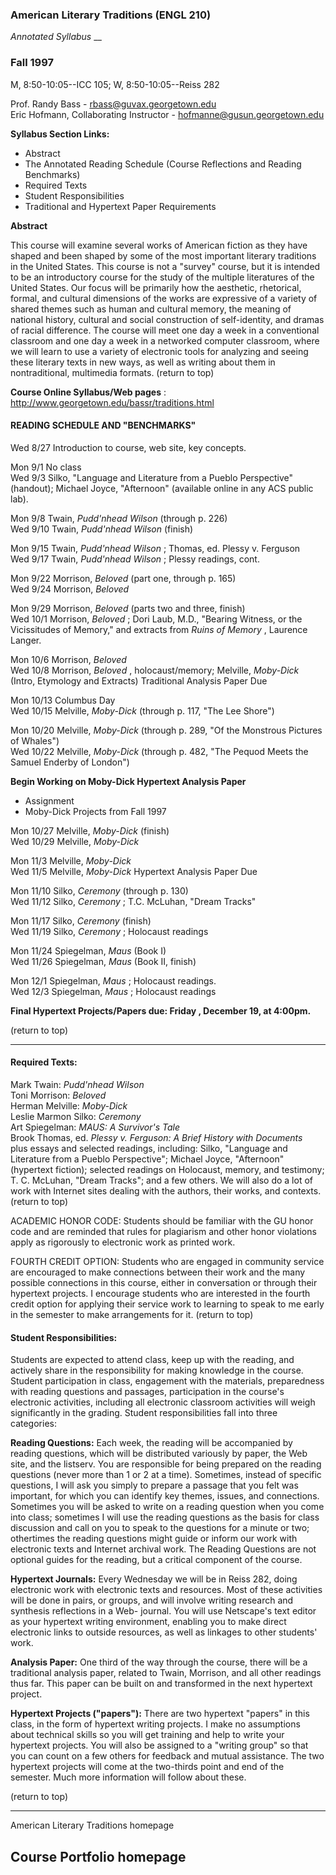 

###  American Literary Traditions (ENGL 210)

_Annotated_ _Syllabus_ __

###  Fall 1997  
M, 8:50-10:05--ICC 105; W, 8:50-10:05--Reiss 282

Prof. Randy Bass - rbass@guvax.georgetown.edu  
Eric Hofmann, Collaborating Instructor - hofmanne@gusun.georgetown.edu

**Syllabus Section Links:**

* Abstract
* The Annotated Reading Schedule (Course Reflections and Reading Benchmarks)
* Required Texts
* Student Responsibilities
* Traditional and Hypertext Paper Requirements

**Abstract**

This course will examine several works of American fiction as they have shaped
and been shaped by some of the most important literary traditions in the
United States. This course is not a "survey" course, but it is intended to be
an introductory course for the study of the multiple literatures of the United
States. Our focus will be primarily how the aesthetic, rhetorical, formal, and
cultural dimensions of the works are expressive of a variety of shared themes
such as human and cultural memory, the meaning of national history, cultural
and social construction of self-identity, and dramas of racial difference. The
course will meet one day a week in a conventional classroom and one day a week
in a networked computer classroom, where we will learn to use a variety of
electronic tools for analyzing and seeing these literary texts in new ways, as
well as writing about them in nontraditional, multimedia formats. (return to
top)

**Course Online Syllabus/Web pages** :
http://www.georgetown.edu/bassr/traditions.html

####  READING SCHEDULE AND "BENCHMARKS"

Wed 8/27 Introduction to course, web site, key concepts.

Mon 9/1 No class  
Wed 9/3 Silko, "Language and Literature from a Pueblo Perspective" (handout);
Michael Joyce, "Afternoon" (available online in any ACS public lab).

Mon 9/8 Twain, _Pudd'nhead Wilson_ (through p. 226)  
Wed 9/10 Twain, _Pudd'nhead Wilson_ (finish)  

Mon 9/15 Twain, _Pudd'nhead Wilson_ ; Thomas, ed. Plessy v. Ferguson  
Wed 9/17 Twain, _Pudd'nhead Wilson_ ; Plessy readings, cont.

Mon 9/22 Morrison, _Beloved_ (part one, through p. 165)  
Wed 9/24 Morrison, _Beloved_  

Mon 9/29 Morrison, _Beloved_ (parts two and three, finish)  
Wed 10/1 Morrison, _Beloved_ ; Dori Laub, M.D., "Bearing Witness, or the
Vicissitudes of Memory," and extracts from _Ruins of Memory_ , Laurence
Langer.

Mon 10/6 Morrison, _Beloved_  
Wed 10/8 Morrison, _Beloved_ , holocaust/memory; Melville, _Moby-Dick_ (Intro,
Etymology and Extracts) Traditional Analysis Paper Due

Mon 10/13 Columbus Day  
Wed 10/15 Melville, _Moby-Dick_ (through p. 117, "The Lee Shore")  

Mon 10/20 Melville, _Moby-Dick_ (through p. 289, "Of the Monstrous Pictures of
Whales")  
Wed 10/22 Melville, _Moby-Dick_ (through p. 482, "The Pequod Meets the Samuel
Enderby of London")  

**Begin Working on Moby-Dick Hypertext Analysis Paper**

  * Assignment  
  * Moby-Dick Projects from Fall 1997 

Mon 10/27 Melville, _Moby-Dick_ (finish)  
Wed 10/29 Melville, _Moby-Dick_  

Mon 11/3 Melville, _Moby-Dick_  
Wed 11/5 Melville, _Moby-Dick_ Hypertext Analysis Paper Due  

Mon 11/10 Silko, _Ceremony_ (through p. 130)  
Wed 11/12 Silko, _Ceremony_ ; T.C. McLuhan, "Dream Tracks"

Mon 11/17 Silko, _Ceremony_ (finish)  
Wed 11/19 Silko, _Ceremony_ ; Holocaust readings

Mon 11/24 Spiegelman, _Maus_ (Book I)  
Wed 11/26 Spiegelman, _Maus_ (Book II, finish)

Mon 12/1 Spiegelman, _Maus_ ; Holocaust readings.  
Wed 12/3 Spiegelman, _Maus_ ; Holocaust readings

**Final Hypertext Projects/Papers due: Friday , December 19, at 4:00pm.**

(return to top)

* * *

####  Required Texts:

Mark Twain: _Pudd'nhead Wilson_  
Toni Morrison: _Beloved_  
Herman Melville: _Moby-Dick_  
Leslie Marmon Silko: _Ceremony_  
Art Spiegelman: _MAUS: A Survivor's Tale_  
Brook Thomas, ed. _Plessy v. Ferguson: A Brief History with Documents_  
plus essays and selected readings, including: Silko, "Language and Literature
from a Pueblo Perspective"; Michael Joyce, "Afternoon" (hypertext fiction);
selected readings on Holocaust, memory, and testimony; T. C. McLuhan, "Dream
Tracks"; and a few others. We will also do a lot of work with Internet sites
dealing with the authors, their works, and contexts. (return to top)

ACADEMIC HONOR CODE: Students should be familiar with the GU honor code and
are reminded that rules for plagiarism and other honor violations apply as
rigorously to electronic work as printed work.

FOURTH CREDIT OPTION: Students who are engaged in community service are
encouraged to make connections between their work and the many possible
connections in this course, either in conversation or through their hypertext
projects. I encourage students who are interested in the fourth credit option
for applying their service work to learning to speak to me early in the
semester to make arrangements for it. (return to top)

####  Student Responsibilities:

Students are expected to attend class, keep up with the reading, and actively
share in the responsibility for making knowledge in the course. Student
participation in class, engagement with the materials, preparedness with
reading questions and passages, participation in the course's electronic
activities, including all electronic classroom activities will weigh
significantly in the grading. Student responsibilities fall into three
categories:

**Reading Questions:** Each week, the reading will be accompanied by reading
questions, which will be distributed variously by paper, the Web site, and the
listserv. You are responsible for being prepared on the reading questions
(never more than 1 or 2 at a time). Sometimes, instead of specific questions,
I will ask you simply to prepare a passage that you felt was important, for
which you can identify key themes, issues, and connections. Sometimes you will
be asked to write on a reading question when you come into class; sometimes I
will use the reading questions as the basis for class discussion and call on
you to speak to the questions for a minute or two; othertimes the reading
questions might guide or inform our work with electronic texts and Internet
archival work. The Reading Questions are not optional guides for the reading,
but a critical component of the course.  

**Hypertext Journals:** Every Wednesday we will be in Reiss 282, doing
electronic work with electronic texts and resources. Most of these activities
will be done in pairs, or groups, and will involve writing research and
synthesis reflections in a Web- journal. You will use Netscape's text editor
as your hypertext writing environment, enabling you to make direct electronic
links to outside resources, as well as linkages to other students' work.  

**Analysis Paper:** One third of the way through the course, there will be a
traditional analysis paper, related to Twain, Morrison, and all other readings
thus far. This paper can be built on and transformed in the next hypertext
project.  

**Hypertext Projects ("papers"):** There are two hypertext "papers" in this
class, in the form of hypertext writing projects. I make no assumptions about
technical skills so you will get training and help to write your hypertext
projects. You will also be assigned to a "writing group" so that you can count
on a few others for feedback and mutual assistance. The two hypertext projects
will come at the two-thirds point and end of the semester. Much more
information will follow about these.  

(return to top)

* * *

American Literary Traditions homepage

Course Portfolio homepage  
---  


